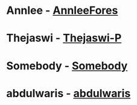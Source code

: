 # Annlee - [AnnleeFores](https://github.com/AnnleeFores)
# Thejaswi - [Thejaswi-P](https://github.com/Thejaswi-P)
# Somebody - [Somebody](www.somebody.com)
# abdulwaris - [abdulwaris](https://github.com/abdulwaris077/COET-localhackday2019/edit/master/docs/README.md)
